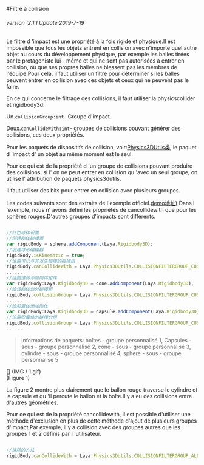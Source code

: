 #Filtre à collision

###### *version :2.1.1   Update:2019-7-19*

Le filtre d 'impact est une propriété à la fois rigide et physique.Il est impossible que tous les objets entrent en collision avec n'importe quel autre objet au cours du développement physique, par exemple les balles tirées par le protagoniste lui - même et qui ne sont pas autorisées à entrer en collision, ou que ses propres balles ne blessent pas les membres de l'équipe.Pour cela, il faut utiliser un filtre pour déterminer si les balles peuvent entrer en collision avec ces objets et ceux qui ne peuvent pas le faire.

En ce qui concerne le filtrage des collisions, il faut utiliser la physicscollider et rigidbody3d:

Un.`collisionGroup:int`- Groupe d'impact.

Deux.`canCollideWith:int`- groupes de collisions pouvant générer des collisions, ces deux propriétés.

Pour les paquets de dispositifs de collision, voir:[Physics3DUtils类](https://layaair.ldc.layabox.com/api2/Chinese/index.html?category=3D&class=laya.d3.utils.Physics3DUtils), le paquet d 'impact d' un objet au même moment est le seul.

Pour ce qui est de la propriété d 'un groupe de collisions pouvant produire des collisions, si l' on ne peut entrer en collision qu 'avec un seul groupe, on utilise l' attribution de paquets physics3dutils.

Il faut utiliser des bits pour entrer en collision avec plusieurs groupes.

Les codes suivants sont des extraits de l'exemple officiel.[demo地址](https://layaair.ldc.layabox.com/demo2/?language=ch&category=3d&group=Physics3D&name=PhysicsWorld_CollisionFiflter)).Dans l 'exemple, nous n' avons défini les propriétés de cancollidewith que pour les sphères rouges.D'autres groupes d'impacts sont différents.


```typescript

//红色球体设置
//创建刚体碰撞器
var rigidBody = sphere.addComponent(Laya.Rigidbody3D);
//创建球形碰撞器
rigidBody.isKinematic = true;
//设置可以与其发生碰撞的碰撞组
rigidBody.canCollideWith = Laya.Physics3DUtils.COLLISIONFILTERGROUP_CUSTOMFILTER1 | Laya.Physics3DUtils.COLLISIONFILTERGROUP_CUSTOMFILTER3 | Laya.Physics3DUtils.COLLISIONFILTERGROUP_CUSTOMFILTER5;//只与自定义组135碰撞(如果多组采用位操作）
.......
//给圆锥体添加刚体组件
var rigidBody:Laya.Rigidbody3D = cone.addComponent(Laya.Rigidbody3D);
//给该刚体划分碰撞组
rigidBody.collisionGroup = Laya.Physics3DUtils.COLLISIONFILTERGROUP_CUSTOMFILTER3;//自定义组3
......
//给胶囊体添加刚体
var rigidBody:Laya.Rigidbody3D = capsule.addComponent(Laya.Rigidbody3D);
//设置胶囊体的碰撞分组
rigidBody.collisionGroup = Laya.Physics3DUtils.COLLISIONFILTERGROUP_CUSTOMFILTER2;//自定义组2,会跳过碰撞
......
```


> informations de paquets: boîtes - groupe personnalisé 1, Capsules - sous - groupe personnalisé 2, cône - sous - groupe personnalisé 3, cylindre - sous - groupe personnalisé 4, sphère - sous - groupe personnalisé 5

[] (IMG / 1.gif) <br > (Figure 1)

La figure 2 montre plus clairement que le ballon rouge traverse le cylindre et la capsule et qu 'il percute le ballon et la boîte.Il y a eu des collisions entre d'autres géométries.

Pour ce qui est de la propriété cancollidewith, il est possible d'utiliser une méthode d'exclusion en plus de cette méthode d'ajout de plusieurs groupes d'impact.Par exemple, il y a collision avec des groupes autres que les groupes 1 et 2 définis par l 'utilisateur.


```typescript

//排除的方法
rigidBody.canCollideWith = Laya.Physics3DUtils.COLLISIONFILTERGROUP_ALLFILTER ^ Laya.Physics3DUtils.COLLISIONFILTERGROUP_CUSTOMFILTER1 ^ Laya.Physics3DUtils.COLLISIONFILTERGROUP_CUSTOMFILTER2;
```


